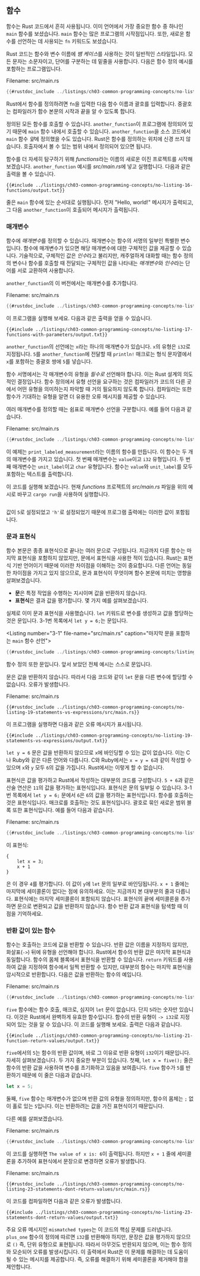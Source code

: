 ## 함수

함수는 Rust 코드에서 흔히 사용됩니다. 이미 언어에서 가장 중요한 함수 중 하나인 `main` 함수를 보셨습니다. `main` 함수는 많은 프로그램의 시작점입니다. 또한, 새로운 함수를 선언하는 데 사용되는 `fn` 키워드도 보셨습니다.

Rust 코드는 함수와 변수 이름에 *뱀 케이스*를 사용하는 것이 일반적인 스타일입니다. 모든 문자는 소문자이고, 단어를 구분하는 데 밑줄을 사용합니다. 다음은 함수 정의 예시를 포함하는 프로그램입니다.

Filename: src/main.rs

```rust
{{#rustdoc_include ../listings/ch03-common-programming-concepts/no-listing-16-functions/src/main.rs}}
```

Rust에서 함수를 정의하려면 `fn`을 입력한 다음 함수 이름과 괄호를 입력합니다. 중괄호는 컴파일러가 함수 본문의 시작과 끝을 알 수 있도록 합니다.

정의된 모든 함수를 호출할 수 있습니다. `another_function`이 프로그램에 정의되어 있기 때문에 `main` 함수 내에서 호출할 수 있습니다. `another_function`을 소스 코드에서 `main` 함수 *앞*에 정의했을 수도 있습니다. Rust은 함수를 정의하는 위치에 신경 쓰지 않습니다. 호출자에서 볼 수 있는 범위 내에서 정의되어 있으면 됩니다.

함수를 더 자세히 탐구하기 위해 *functions*라는 이름의 새로운 이진 프로젝트를 시작해 보겠습니다. `another_function` 예시를 *src/main.rs*에 넣고 실행합니다. 다음과 같은 출력을 볼 수 있습니다.

```console
{{#include ../listings/ch03-common-programming-concepts/no-listing-16-functions/output.txt}}
```

줄은 `main` 함수에 있는 순서대로 실행됩니다. 먼저 "Hello, world!" 메시지가 출력되고, 그 다음 `another_function`이 호출되어 메시지가 출력됩니다.

### 매개변수

함수에 *매개변수*를 정의할 수 있습니다. 매개변수는 함수의 서명의 일부인 특별한 변수입니다. 함수에 매개변수가 있으면 해당 매개변수에 대한 구체적인 값을 제공할 수 있습니다. 기술적으로, 구체적인 값은 *인수*라고 불리지만, 캐주얼하게 대화할 때는 함수 정의의 변수나 함수를 호출할 때 전달되는 구체적인 값을 나타내는 *매개변수*와 *인수*라는 단어를 서로 교환하여 사용합니다.

`another_function`의 이 버전에서는 매개변수를 추가합니다.

Filename: src/main.rs

```rust
{{#rustdoc_include ../listings/ch03-common-programming-concepts/no-listing-17-functions-with-parameters/src/main.rs}}
```

이 프로그램을 실행해 보세요. 다음과 같은 출력을 얻을 수 있습니다.

```console
{{#include ../listings/ch03-common-programming-concepts/no-listing-17-functions-with-parameters/output.txt}}
```

`another_function`의 선언에는 `x`라는 하나의 매개변수가 있습니다. `x`의 유형은 `i32`로 지정됩니다. `5`를 `another_function`에 전달할 때 `println!` 매크로는 형식 문자열에서 `x`를 포함하는 중괄호 쌍에 `5`를 넣습니다.

함수 서명에서는 각 매개변수의 유형을 *필수로* 선언해야 합니다. 이는 Rust 설계의 의도적인 결정입니다. 함수 정의에서 유형 선언을 요구하는 것은 컴파일러가 코드의 다른 곳에서 어떤 유형을 의미하는지 파악할 때 거의 필요하지 않도록 합니다. 컴파일러는 또한 함수가 기대하는 유형을 알면 더 유용한 오류 메시지를 제공할 수 있습니다.

여러 매개변수를 정의할 때는 쉼표로 매개변수 선언을 구분합니다. 예를 들어 다음과 같습니다.

Filename: src/main.rs

```rust
{{#rustdoc_include ../listings/ch03-common-programming-concepts/no-listing-18-functions-with-multiple-parameters/src/main.rs}}
```

이 예제는 `print_labeled_measurement`라는 이름의 함수를 만듭니다. 이 함수는 두 개의 매개변수를 가지고 있습니다. 첫 번째 매개변수는 `value`이고 `i32` 유형입니다. 두 번째 매개변수는 `unit_label`이고 `char` 유형입니다. 함수는 `value`와 `unit_label`를 모두 포함하는 텍스트를 출력합니다.

이 코드를 실행해 보겠습니다. 현재 *functions* 프로젝트의 *src/main.rs* 파일을 위의 예시로 바꾸고 `cargo run`을 사용하여 실행합니다.

```console
```

값이 `5`로 설정되었고 `'h'`로 설정되었기 때문에 프로그램 출력에는 이러한 값이 포함됩니다.

### 문과 표현식

함수 본문은 종종 표현식으로 끝나는 여러 문으로 구성됩니다. 지금까지 다룬 함수는 마지막 표현식을 포함하지 않았지만, 문에서 표현식을 사용한 적이 있습니다. Rust는 표현식 기반 언어이기 때문에 이러한 차이점을 이해하는 것이 중요합니다. 다른 언어는 동일한 차이점을 가지고 있지 않으므로, 문과 표현식이 무엇이며 함수 본문에 미치는 영향을 살펴보겠습니다.

* **문**은 특정 작업을 수행하는 지시이며 값을 반환하지 않습니다.
* **표현식**은 결과 값을 평가합니다. 몇 가지 예를 살펴보겠습니다.

실제로 이미 문과 표현식을 사용했습니다. `let` 키워드로 변수를 생성하고 값을 할당하는 것은 문입니다. 3-1번 목록에서 `let y = 6;`는 문입니다.

<Listing number=\"3-1\" file-name=\"src/main.rs\" caption=\"마지막 문을 포함하는 `main` 함수 선언\">

```rust
{{#rustdoc_include ../listings/ch03-common-programming-concepts/listing-03-01/src/main.rs}}
```

</Listing>

함수 정의 또한 문입니다. 앞서 보았던 전체 예시는 스스로 문입니다.

문은 값을 반환하지 않습니다. 따라서 다음 코드와 같이 `let` 문을 다른 변수에 할당할 수 없습니다. 오류가 발생합니다.

Filename: src/main.rs

```rust,ignore,does_not_compile
{{#rustdoc_include ../listings/ch03-common-programming-concepts/no-listing-19-statements-vs-expressions/src/main.rs}}
```

이 프로그램을 실행하면 다음과 같은 오류 메시지가 표시됩니다.

```console
{{#include ../listings/ch03-common-programming-concepts/no-listing-19-statements-vs-expressions/output.txt}}
```

`let y = 6` 문은 값을 반환하지 않으므로 `x`에 바인딩할 수 있는 값이 없습니다. 이는 C나 Ruby와 같은 다른 언어와 다릅니다. C와 Ruby에서는 `x = y = 6`과 같이 작성할 수 있으며 `x`와 `y` 모두 `6`의 값을 가집니다. Rust에서는 이렇게 할 수 없습니다.

표현식은 값을 평가하고 Rust에서 작성하는 대부분의 코드를 구성합니다. `5 + 6`과 같은 산술 연산은 `11`의 값을 평가하는 표현식입니다. 표현식은 문의 일부일 수 있습니다. 3-1번 목록에서 `let y = 6;` 문에서 `6`은 `6`의 값을 평가하는 표현식입니다. 함수를 호출하는 것은 표현식입니다. 매크로를 호출하는 것도 표현식입니다. 괄호로 묶인 새로운 범위 블록 또한 표현식입니다. 예를 들어 다음과 같습니다.

Filename: src/main.rs

```rust
{{#rustdoc_include ../listings/ch03-common-programming-concepts/no-listing-20-blocks-are-expressions/src/main.rs}}
```

이 표현식:

```rust,ignore
{
    let x = 3;
    x + 1
}
```

은 이 경우 `4`를 평가합니다. 이 값이 `y`에 `let` 문의 일부로 바인딩됩니다. `x + 1` 줄에는 마지막에 세미콜론이 없다는 점에 유의하세요. 이는 지금까지 본 대부분의 줄과 다릅니다.
표현식에는 마지막 세미콜론이 포함되지 않습니다. 표현식의 끝에 세미콜론을 추가하면 문으로 변환되고 값을 반환하지 않습니다. 함수 반환 값과 표현식을 탐색할 때 이 점을 기억하세요.

### 반환 값이 있는 함수

함수는 호출하는 코드에 값을 반환할 수 있습니다. 반환 값은 이름을 지정하지 않지만, 화살표(`->`) 뒤에 유형을 선언해야 합니다. Rust에서 함수의 반환 값은 마지막 표현식과 동일합니다.
함수의 몸체 블록에서 표현식을 반환할 수 있습니다. `return` 키워드를 사용하여 값을 지정하여 함수에서 일찍 반환할 수 있지만, 대부분의 함수는 마지막 표현식을 암시적으로 반환합니다. 다음은 값을 반환하는 함수의 예입니다.

Filename: src/main.rs

```rust
{{#rustdoc_include ../listings/ch03-common-programming-concepts/no-listing-21-function-return-values/src/main.rs}}
```

`five` 함수에는 함수 호출, 매크로, 심지어 `let` 문이 없습니다. 단지 `5`라는 숫자만 있습니다. 이것은 Rust에서 완벽하게 유효한 함수입니다. 함수의 반환 유형이 `-> i32`로 지정되어 있는 것을 알 수 있습니다. 이 코드를 실행해 보세요. 출력은 다음과 같습니다.

```console
{{#include ../listings/ch03-common-programming-concepts/no-listing-21-function-return-values/output.txt}}
```

`five`에서의 `5`는 함수의 반환 값이며, 바로 그 이유로 반환 유형이 `i32`이기 때문입니다. 자세히 살펴보겠습니다. 두 가지 중요한 부분이 있습니다. 첫째, `let x = five();` 줄은 함수의 반환 값을 사용하여 변수를 초기화하고 있음을 보여줍니다. `five` 함수가 `5`를 반환하기 때문에 이 줄은 다음과 같습니다.

```rust
let x = 5;
```

둘째, `five` 함수는 매개변수가 없으며 반환 값의 유형을 정의하지만, 함수의 몸체는 `;` 없이 홀로 있는 `5`입니다. 이는 반환하려는 값을 가진 표현식이기 때문입니다.

다른 예를 살펴보겠습니다.

Filename: src/main.rs

```rust
{{#rustdoc_include ../listings/ch03-common-programming-concepts/no-listing-22-function-parameter-and-return/src/main.rs}}
```

이 코드를 실행하면 `The value of x is: 6`이 출력됩니다. 하지만 `x + 1` 줄에 세미콜론을 추가하여 표현식에서 문장으로 변경하면 오류가 발생합니다.

Filename: src/main.rs

```rust,ignore,does_not_compile
{{#rustdoc_include ../listings/ch03-common-programming-concepts/no-listing-23-statements-dont-return-values/src/main.rs}}
```

이 코드를 컴파일하면 다음과 같은 오류가 발생합니다.

```console
{{#include ../listings/ch03-common-programming-concepts/no-listing-23-statements-dont-return-values/output.txt}}
```

주요 오류 메시지인 `mismatched types`는 이 코드의 핵심 문제를 드러냅니다. `plus_one` 함수의 정의에 따르면 `i32`를 반환해야 하지만, 문장은 값을 평가하지 않으므로 `()` 즉, 단위 유형으로 표현됩니다. 따라서 아무것도 반환되지 않으며, 이는 함수 정의와 모순되어 오류를 발생시킵니다. 이 출력에서 Rust은 이 문제를 해결하는 데 도움이 될 수 있는 메시지를 제공합니다. 즉, 오류를 해결하기 위해 세미콜론을 제거해야 함을 제안합니다.
